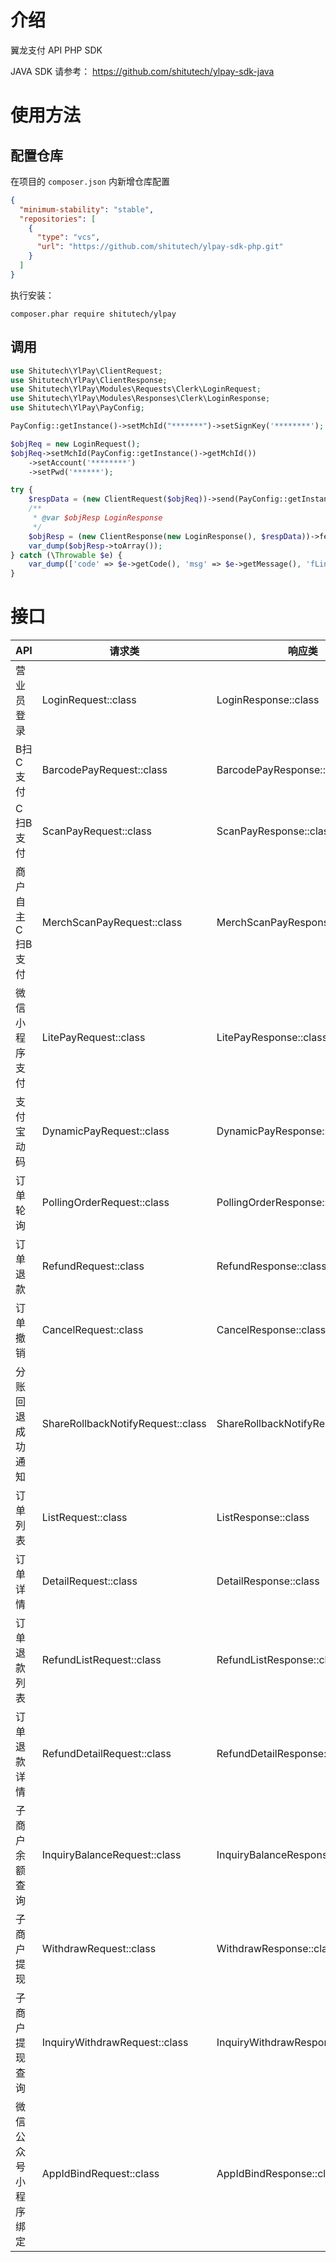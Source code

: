 # 介绍

翼龙支付 API PHP SDK

JAVA SDK 请参考： https://github.com/shitutech/ylpay-sdk-java

# 使用方法

## 配置仓库

在项目的 ``composer.json`` 内新增仓库配置

```json
{
  "minimum-stability": "stable",
  "repositories": [
    {
      "type": "vcs",
      "url": "https://github.com/shitutech/ylpay-sdk-php.git"
    }
  ]
}
```

执行安装：

```shell
composer.phar require shitutech/ylpay
```

## 调用

```php
use Shitutech\YlPay\ClientRequest;
use Shitutech\YlPay\ClientResponse;
use Shitutech\YlPay\Modules\Requests\Clerk\LoginRequest;
use Shitutech\YlPay\Modules\Responses\Clerk\LoginResponse;
use Shitutech\YlPay\PayConfig;

PayConfig::getInstance()->setMchId("*******")->setSignKey('********');

$objReq = new LoginRequest();
$objReq->setMchId(PayConfig::getInstance()->getMchId())
    ->setAccount('********')
    ->setPwd('******');

try {
    $respData = (new ClientRequest($objReq))->send(PayConfig::getInstance()->getSignKey());
    /**
     * @var $objResp LoginResponse
     */
    $objResp = (new ClientResponse(new LoginResponse(), $respData))->fetchResult();
    var_dump($objResp->toArray());
} catch (\Throwable $e) {
    var_dump(['code' => $e->getCode(), 'msg' => $e->getMessage(), 'fLine' => $e->getFile() . ":" . $e->getLine(),]);
}

```

# 接口

| API        | 请求类                               | 响应类                                |
|------------|-----------------------------------|------------------------------------|
| 营业员登录      | LoginRequest::class               | LoginResponse::class               |
| B扫C支付      | BarcodePayRequest::class          | BarcodePayResponse::class          |
| C扫B支付      | ScanPayRequest::class             | ScanPayResponse::class             |
| 商户自主C扫B支付  | MerchScanPayRequest::class        | MerchScanPayResponse::class        |
| 微信小程序支付    | LitePayRequest::class             | LitePayResponse::class             |
| 支付宝动码      | DynamicPayRequest::class          | DynamicPayResponse::class          |
| 订单轮询       | PollingOrderRequest::class        | PollingOrderResponse::class        |
| 订单退款       | RefundRequest::class              | RefundResponse::class              |
| 订单撤销       | CancelRequest::class              | CancelResponse::class              |
| 分账回退成功通知   | ShareRollbackNotifyRequest::class | ShareRollbackNotifyResponse::class |
| 订单列表       | ListRequest::class                | ListResponse::class                |
| 订单详情       | DetailRequest::class              | DetailResponse::class              |
| 订单退款列表     | RefundListRequest::class          | RefundListResponse::class          |
| 订单退款详情     | RefundDetailRequest::class        | RefundDetailResponse::class        |
| 子商户余额查询    | InquiryBalanceRequest::class      | InquiryBalanceResponse::class      |
| 子商户提现      | WithdrawRequest::class            | WithdrawResponse::class            |
| 子商户提现查询    | InquiryWithdrawRequest::class     | InquiryWithdrawResponse::class     |
| 微信公众号小程序绑定 | AppIdBindRequest::class           | AppIdBindResponse::class           |
